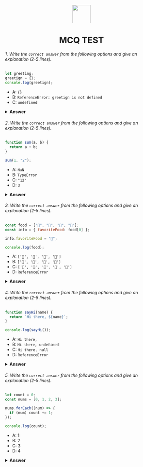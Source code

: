 <div align="center">
  <img height="60" src="https://edurev.gumlet.io/AllImages/original/ApplicationImages/CourseImages/944e5d47-8c55-4a89-91e5-22ab5f2798fc_CI.png">
  <h1>MCQ TEST</h1>
</div>

###### 1. Write the `correct answer` from the following options and give an explanation (2-5 lines).

```javascript
let greeting;
greetign = {};
console.log(greetign);
```

- A: `{}`
- B: `ReferenceError: greetign is not defined`
- C: `undefined`

<details><summary><b>Answer</b></summary>
<p>

#### Answer: - A: `{}`

<i>Write your explanation here</i>
 First declare a variable name greeting then set a empty object on the variable. Now variable value is a empty array. We know that variable declare with let keyword we can initialize its value by using variable name. So the correct answer is an empty array.
</p>
</details>

###### 2. Write the `correct answer` from the following options and give an explanation (2-5 lines).

```javascript
function sum(a, b) {
  return a + b;
}

sum(1, "2");
```

- A: `NaN`
- B: `TypeError`
- C: `"12"`
- D: `3`

<details><summary><b>Answer</b></summary>
<p>

#### Answer: - C: `"12"`

<i>Write your explanation here</i>
 By calling sum function send arguments a and b. a type is number and b type is string. we know that sum of numbers with number type and string type it will convert a string type thats why 1 and "2" is result is 12.
</p>
</details>

###### 3. Write the `correct answer` from the following options and give an explanation (2-5 lines).

```javascript
const food = ["🍕", "🍫", "🥑", "🍔"];
const info = { favoriteFood: food[0] };

info.favoriteFood = "🍝";

console.log(food);
```

- A: `['🍕', '🍫', '🥑', '🍔']`
- B: `['🍝', '🍫', '🥑', '🍔']`
- C: `['🍝', '🍕', '🍫', '🥑', '🍔']`
- D: `ReferenceError`

<details><summary><b>Answer</b></summary>
<p>

#### Answer: - A: `['🍕', '🍫', '🥑', '🍔']`

<i>Write your explanation here</i>
  Food array and info object does not connected with each and others. Info object only modify the info object does not change the food array. We console log only food array thats why we get only foods declare variable values. So thats why the answer is A.
</p>
</details>

###### 4. Write the `correct answer` from the following options and give an explanation (2-5 lines).

```javascript
function sayHi(name) {
  return `Hi there, ${name}`;
}

console.log(sayHi());
```

- A: `Hi there,`
- B: `Hi there, undefined`
- C: `Hi there, null`
- D: `ReferenceError`

<details><summary><b>Answer</b></summary>
<p>

#### Answer: - B: `Hi there, undefined`

<i>Write your explanation here</i>
 When the sayHi function called there is no arguments provided. In JavaScript, if a function is defined with parameters, but when call the function, do not pass the expected parameters, the missing parameters are set to undefined. Thats why the output is Hi there, undefined.
</p>
</details>

###### 5. Write the `correct answer` from the following options and give an explanation (2-5 lines).

```javascript
let count = 0;
const nums = [0, 1, 2, 3];

nums.forEach((num) => {
  if (num) count += 1;
});

console.log(count);
```

- A: 1
- B: 2
- C: 3
- D: 4

<details><summary><b>Answer</b></summary>
<p>

#### Answer: - C: 3

<i>Write your explanation here</i>
 The count initialize to 0. then get the value of nums array by using foEach loop and increments count for each truthy value and then prints the final count, thats why we get answer 3 to console.
</p>  
</details>